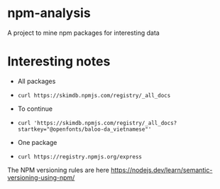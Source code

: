 # npm-analysis
A project to mine npm packages for interesting data

# Interesting notes

- All packages
- `curl https://skimdb.npmjs.com/registry/_all_docs`
- To continue
- `curl 'https://skimdb.npmjs.com/registry/_all_docs?startkey="@openfonts/baloo-da_vietnamese"'`

- One package
- `curl https://registry.npmjs.org/express`

The NPM versioning rules are here
https://nodejs.dev/learn/semantic-versioning-using-npm/
